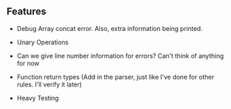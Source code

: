 ## Features

* Debug Array concat error. Also, extra information being printed.

* Unary Operations

* Can we give line number information for errors? Can't think of anything for now

* Function return types (Add in the parser, just like I've done for other rules. I'll verify it later)

* Heavy Testing
